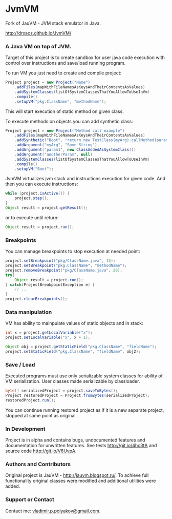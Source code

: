 JvmVM
=====

Fork of JauVM - JVM stack emulator in Java.

http://drxaos.github.io/JvmVM/

### A Java VM on top of JVM.
Target of this project is to create sandbox for user java code execution
with control over instructions and save/load running program.

To run VM you just need to create and compile project:
```java
Project project = new Project("Name")
    .addFiles(mapWithFileNamesAsKeysAndTheirContentsAsValues)
    .addSystemClasses(listOfSystemClassesThatYouAllowToUseInVm)
    .compile()
    .setupVM("pkg.ClassName", "methodName");
```
This will start execution of static method on given class.

To execute methods on objects you can add synthetic class:
```java
Project project = new Project("Method call example")
    .addFiles(mapWithFileNamesAsKeysAndTheirContentsAsValues)
    .addSynthetic("Boot", "return new TestClass(myArg).callMethod(param1, anotherParam);")
    .addArgument("myArg", "Some String")
    .addArgument("param1", new ClassAddedAsSystemClass())
    .addArgument("anotherParam", null)
    .addSystemClasses(listOfSystemClassesThatYouAllowToUseInVm)
    .compile()
    .setupVM("Boot");
```

JvmVM virtualizes jvm stack and instructions execution for given code.
And then you can execute instructions:
```java
while (project.isActive()) {
    project.step();
}
Object result = project.getResult();
```

or to execute until return:
```java
Object result = project.run();
```

### Breakpoints
You can manage breakpoints to stop execution at needed point:
```java
project.setBreakpoint("pkg/ClassName.java", 15);
project.setBreakpoint("pkg.ClassName", "methodName");
project.removeBreakpoint("pkg/ClassName.java", 20);
try{
    Object result = project.run();
} catch(ProjectBreakpointException e) {
    // ...
}
project.clearBreakpoints();
```

### Data manipulation
VM has ability to mainpulate values of static objects and in stack:
```java
int x = project.getLocalVariable("x");
project.setLocalVariable("x", x + 1);

Object obj = project.getStaticField("pkg.ClassName", "fieldName");
project.setStaticField("pkg.ClassName", "fieldName", obj2);
```

### Save / Load
Executed programs must use only serializable system classes for ability of VM serialization.
User classes made serializable by classloader.

```java
byte[] serializedProject = project.saveToBytes();
Project restoredProject = Project.fromBytes(serializedProject);
restoredProject.run();
```
You can continue running restored project as if it is a new separate project, stopped at same point as original.


### In Development
Project is in alpha and contains bugs, undocumented features and documentation for unwritten features.
See tests http://git.io/4hc3tA and source code http://git.io/V6UvpA.

### Authors and Contributors
Original project is JauVM - http://jauvm.blogspot.ru/.
To achieve full functionality original classes were modified
and additional utilities were added.

### Support or Contact
Contact me: vladimir.p.polyakov@gmail.com.
